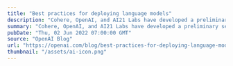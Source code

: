 ```yaml
---
title: "Best practices for deploying language models"
description: "Cohere, OpenAI, and AI21 Labs have developed a preliminary set of best practices applicable to any organization developing or deploying large language models."
summary: "Cohere, OpenAI, and AI21 Labs have developed a preliminary set of best practices applicable to any organization developing or deploying large language models."
pubDate: "Thu, 02 Jun 2022 07:00:00 GMT"
source: "OpenAI Blog"
url: "https://openai.com/blog/best-practices-for-deploying-language-models"
thumbnail: "/assets/ai-icon.png"
---
```


